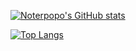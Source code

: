 [![Noterpopo's GitHub stats](https://github-readme-stats.vercel.app/api?username=noterpopo&show_icons=true)](https://github.com/anuraghazra/github-readme-stats)

[![Top Langs](https://github-readme-stats.vercel.app/api/top-langs/?username=noterpopo)](https://github.com/anuraghazra/github-readme-stats)

<script src="https://gist.github.com/noterpopo/91f5a0e3d6be76aae76a86d1a48fb996.js"></script>
